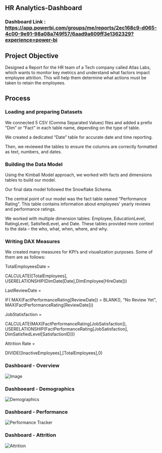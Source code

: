 ## HR Analytics-Dashboard

### Dashboard Link : https://app.powerbi.com/groups/me/reports/2ec168c9-d065-4c00-9e91-98a08a749f57/6aad9a609ff3e1362329?experience=power-bi

## Project Objective
Designed a Report for the HR team of a Tech company called Atlas Labs, which wants to monitor key metrics and understand what factors impact employee attrition. This will help them determine what actions must be taken to retain the employees. 

## Process
### Loading and preparing Datasets

We connected 5 CSV (Comma Separated Values) files    and added a prefix “Dim” or “Fact” in each table name, depending on the type of table.

We created a dedicated “Date” table for accurate date and time reporting. 

Then, we reviewed the tables to ensure the columns are correctly formatted as text, numbers, and dates. 

### Building the Data Model
Using the Kimball Model approach, we worked with facts and dimensions tables to build our model.

Our final data model followed the Snowflake Schema. 

The central point of our model was the fact table named “Performance Rating”. This table contains information about employees' yearly reviews and performance ratings.

We worked with multiple dimension tables: Employee, EducationLevel, RatingLevel, SatisfiedLevel, and Date. These tables provided more context to the data – the who, what, when, where, and why.

### Writing DAX Measures
We created many measures for KPI’s and visualization purposes. Some of them are as follows:

TotalEmployeesDate =

CALCULATE([TotalEmployees], USERELATIONSHIP(DimDate[Date],DimEmployee[HireDate]))

LastReviewDate = 

IF( MAX(FactPerformanceRating[ReviewDate]) = BLANK(), "No Review Yet", MAX(FactPerformanceRating[ReviewDate]))

JobStatisfaction = 

CALCULATE(MAX(FactPerformanceRating[JobSatisfaction]), USERELATIONSHIP(FactPerformanceRating[JobSatisfaction], DimSatisfiedLevel[SatisfactionID]))

Attrition Rate = 

DIVIDE([InactiveEmployees],[TotalEmployees],0)

### Dashboard - Overview

![Image](https://github.com/user-attachments/assets/3af84d57-5acd-45fb-b535-e55bb2277bcb)

### Dashboeard - Demographics

![Demographics](https://github.com/user-attachments/assets/a958453f-5631-4b68-b50d-626e2cfdac10)

### Dashboard - Performance

![Performance Tracker](https://github.com/user-attachments/assets/153cbfa8-33d0-42b0-9ff0-84adef7fc31a)

### Dashboard - Attrition

![Attrition](https://github.com/user-attachments/assets/21377b4c-56b4-4c1d-8e25-1636dbc9999c)



